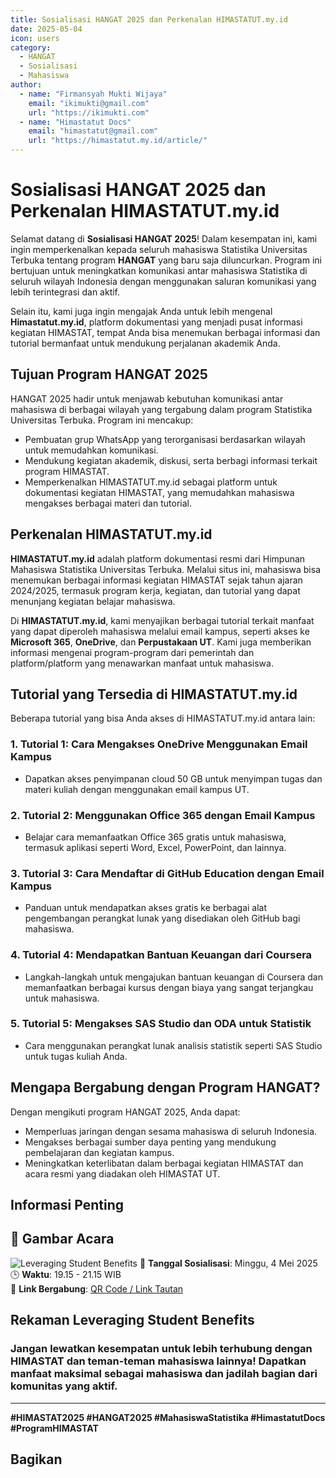 ```yaml
---
title: Sosialisasi HANGAT 2025 dan Perkenalan HIMASTATUT.my.id  
date: 2025-05-04  
icon: users  
category:  
  - HANGAT  
  - Sosialisasi  
  - Mahasiswa  
author:  
  - name: "Firmansyah Mukti Wijaya"  
    email: "ikimukti@gmail.com"  
    url: "https://ikimukti.com"  
  - name: "Himastatut Docs"  
    email: "himastatut@gmail.com"  
    url: "https://himastatut.my.id/article/"  
---  
```


# Sosialisasi HANGAT 2025 dan Perkenalan HIMASTATUT.my.id  

Selamat datang di **Sosialisasi HANGAT 2025**! Dalam kesempatan ini, kami ingin memperkenalkan kepada seluruh mahasiswa Statistika Universitas Terbuka tentang program **HANGAT** yang baru saja diluncurkan. Program ini bertujuan untuk meningkatkan komunikasi antar mahasiswa Statistika di seluruh wilayah Indonesia dengan menggunakan saluran komunikasi yang lebih terintegrasi dan aktif.

Selain itu, kami juga ingin mengajak Anda untuk lebih mengenal **Himastatut.my.id**, platform dokumentasi yang menjadi pusat informasi kegiatan HIMASTAT, tempat Anda bisa menemukan berbagai informasi dan tutorial bermanfaat untuk mendukung perjalanan akademik Anda.

## Tujuan Program HANGAT 2025

HANGAT 2025 hadir untuk menjawab kebutuhan komunikasi antar mahasiswa di berbagai wilayah yang tergabung dalam program Statistika Universitas Terbuka. Program ini mencakup:

- Pembuatan grup WhatsApp yang terorganisasi berdasarkan wilayah untuk memudahkan komunikasi.
- Mendukung kegiatan akademik, diskusi, serta berbagi informasi terkait program HIMASTAT.
- Memperkenalkan HIMASTATUT.my.id sebagai platform untuk dokumentasi kegiatan HIMASTAT, yang memudahkan mahasiswa mengakses berbagai materi dan tutorial.

## Perkenalan HIMASTATUT.my.id

**HIMASTATUT.my.id** adalah platform dokumentasi resmi dari Himpunan Mahasiswa Statistika Universitas Terbuka. Melalui situs ini, mahasiswa bisa menemukan berbagai informasi kegiatan HIMASTAT sejak tahun ajaran 2024/2025, termasuk program kerja, kegiatan, dan tutorial yang dapat menunjang kegiatan belajar mahasiswa.

Di **HIMASTATUT.my.id**, kami menyajikan berbagai tutorial terkait manfaat yang dapat diperoleh mahasiswa melalui email kampus, seperti akses ke **Microsoft 365**, **OneDrive**, dan **Perpustakaan UT**. Kami juga memberikan informasi mengenai program-program dari pemerintah dan platform/platform yang menawarkan manfaat untuk mahasiswa.

## Tutorial yang Tersedia di HIMASTATUT.my.id

Beberapa tutorial yang bisa Anda akses di HIMASTATUT.my.id antara lain:

### 1. **Tutorial 1: Cara Mengakses OneDrive Menggunakan Email Kampus**
   - Dapatkan akses penyimpanan cloud 50 GB untuk menyimpan tugas dan materi kuliah dengan menggunakan email kampus UT.

### 2. **Tutorial 2: Menggunakan Office 365 dengan Email Kampus**
   - Belajar cara memanfaatkan Office 365 gratis untuk mahasiswa, termasuk aplikasi seperti Word, Excel, PowerPoint, dan lainnya.

### 3. **Tutorial 3: Cara Mendaftar di GitHub Education dengan Email Kampus**
   - Panduan untuk mendapatkan akses gratis ke berbagai alat pengembangan perangkat lunak yang disediakan oleh GitHub bagi mahasiswa.

### 4. **Tutorial 4: Mendapatkan Bantuan Keuangan dari Coursera**
   - Langkah-langkah untuk mengajukan bantuan keuangan di Coursera dan memanfaatkan berbagai kursus dengan biaya yang sangat terjangkau untuk mahasiswa.

### 5. **Tutorial 5: Mengakses SAS Studio dan ODA untuk Statistik**
   - Cara menggunakan perangkat lunak analisis statistik seperti SAS Studio untuk tugas kuliah Anda.

## Mengapa Bergabung dengan Program HANGAT?

Dengan mengikuti program HANGAT 2025, Anda dapat:

- Memperluas jaringan dengan sesama mahasiswa di seluruh Indonesia.
- Mengakses berbagai sumber daya penting yang mendukung pembelajaran dan kegiatan kampus.
- Meningkatkan keterlibatan dalam berbagai kegiatan HIMASTAT dan acara resmi yang diadakan oleh HIMASTAT UT.

## Informasi Penting
## 📸 Gambar Acara
![Leveraging Student Benefits](./2025-05-04-leveraging-student-benefits/webinar-poster.jpg)
📅 **Tanggal Sosialisasi**: Minggu, 4 Mei 2025  
🕒 **Waktu**: 19.15 - 21.15 WIB  
🔗 **Link Bergabung**: [QR Code / Link Tautan](https://s.id/KAO0K)  


## Rekaman Leveraging Student Benefits
<VidStack
  src="youtube/hapPJgTc24w&t=483s"
  title="Bincang Mahasiswa (BIMA) Statistika Series 1"
/>

### Jangan lewatkan kesempatan untuk lebih terhubung dengan HIMASTAT dan teman-teman mahasiswa lainnya! Dapatkan manfaat maksimal sebagai mahasiswa dan jadilah bagian dari komunitas yang aktif.

---

**#HIMASTAT2025 #HANGAT2025 #MahasiswaStatistika #HimastatutDocs #ProgramHIMASTAT** 

## Bagikan
<Share colorful />
<GitContributors />
<GitChangelog />